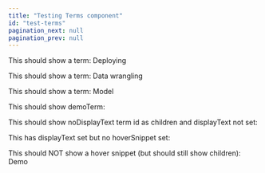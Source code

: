 ```yaml
---
title: "Testing Terms component"
id: "test-terms"
pagination_next: null
pagination_prev: null
---
```


This should show a term: <Term id="deploying">Deploying</Term>

This should show a term: <Term id="data-wrangling">Data wrangling</Term>

This should show a term: <Term id="model">Model</Term>

This should show demoTerm: <Term id="demoTerm" />

This should show noDisplayText term id as children and displayText not set: <Term id="noDisplayText" />

This has displayText set but no hoverSnippet set: <Term id="noHoverSnippet" />

This should NOT show a hover snippet (but should still show children): <Term id="demo">Demo</Term>
